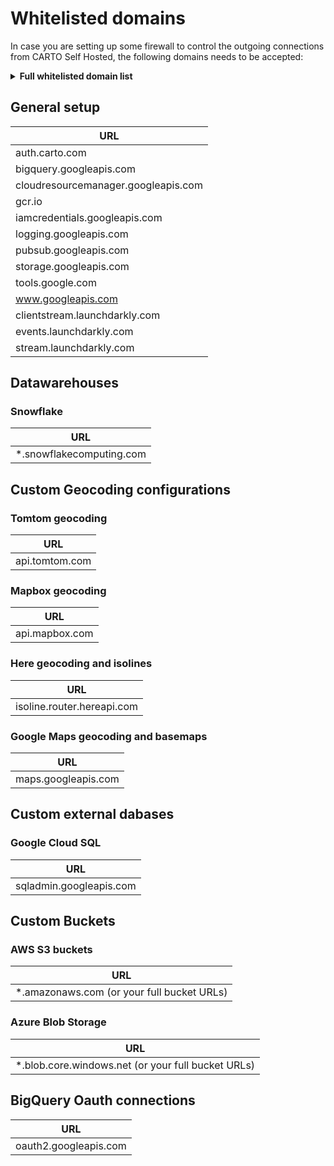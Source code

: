 # Whitelisted domains

In case you are setting up some firewall to control the outgoing connections from CARTO Self Hosted, the following
domains needs to be accepted:

<details>
<summary><b>Full whitelisted domain list</b></summary>

## Global
auth.carto.com
bigquery.googleapis.com
cloudresourcemanager.googleapis.com
gcr.io
iamcredentials.googleapis.com
logging.googleapis.com
pubsub.googleapis.com
storage.googleapis.com
tools.google.com
www.googleapis.com
clientstream.launchdarkly.com
events.launchdarkly.com
stream.launchdarkly.com

## Datawarehouses
.snowflakecomputing.com

## Mapbox geocoding
api.mapbox.com

## Tomtom geocoding
api.tomtom.com

## Here geocoding
isoline.router.hereapi.com

## Google geocoding and basemaps
maps.googleapis.com

## Custom external dabases
sqladmin.googleapis.com

## AWS S3 buckets
.amazonaws.com

## Azure storage buckets
.blob.core.windows.net

## Bigquery Oauth connections
oauth2.googleapis.com

</details>

## General setup

| URL |
|---|
| auth.carto.com |
| bigquery.googleapis.com |
| cloudresourcemanager.googleapis.com |
| gcr.io |
| iamcredentials.googleapis.com |
| logging.googleapis.com |
| pubsub.googleapis.com |
| storage.googleapis.com |
| tools.google.com |
| www.googleapis.com |
| clientstream.launchdarkly.com |
| events.launchdarkly.com |
| stream.launchdarkly.com |


## Datawarehouses

### Snowflake

| URL |
|---|
| *.snowflakecomputing.com |

## Custom Geocoding configurations

### Tomtom geocoding
| URL |
|---|
| api.tomtom.com |

### Mapbox geocoding

| URL |
|---|
| api.mapbox.com |

### Here geocoding and isolines

| URL |
|---|
| isoline.router.hereapi.com |

### Google Maps geocoding and basemaps

| URL |
|---|
| maps.googleapis.com |

## Custom external dabases

### Google Cloud SQL

| URL |
|---|
| sqladmin.googleapis.com |

## Custom Buckets

### AWS S3 buckets

| URL |
|---|
|*.amazonaws.com (or your full bucket URLs) |

### Azure Blob Storage

| URL |
|---|
| *.blob.core.windows.net  (or your full bucket URLs) |

## BigQuery Oauth connections

| URL |
|---|
| oauth2.googleapis.com |
